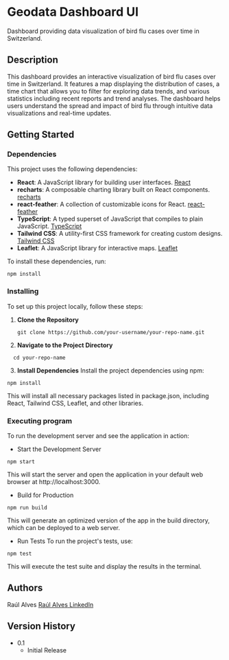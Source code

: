 # Geodata Dashboard UI

Dashboard providing data visualization of bird flu cases over time in Switzerland.

## Description

This dashboard provides an interactive visualization of bird flu cases over time in Switzerland. It features a map displaying the distribution of cases, a time chart that allows you to filter for exploring data trends, and various statistics including recent reports and trend analyses. The dashboard helps users understand the spread and impact of bird flu through intuitive data visualizations and real-time updates.

## Getting Started

### Dependencies

This project uses the following dependencies:

- **React**: A JavaScript library for building user interfaces. [React](https://reactjs.org/)
- **recharts**: A composable charting library built on React components. [recharts](https://recharts.org/)
- **react-feather**: A collection of customizable icons for React. [react-feather](https://feathericons.com/)
- **TypeScript**: A typed superset of JavaScript that compiles to plain JavaScript. [TypeScript](https://www.typescriptlang.org/)
- **Tailwind CSS**: A utility-first CSS framework for creating custom designs. [Tailwind CSS](https://tailwindcss.com/)
- **Leaflet**: A JavaScript library for interactive maps. [Leaflet](https://leafletjs.com/)

To install these dependencies, run:

```
npm install
```

### Installing

To set up this project locally, follow these steps:

1. **Clone the Repository**

   ```
   git clone https://github.com/your-username/your-repo-name.git
   ```
2. **Navigate to the Project Directory**
 ```
   cd your-repo-name
   ```
3. **Install Dependencies**
Install the project dependencies using npm:
 ```
npm install
 ```
 This will install all necessary packages listed in package.json, including React, Tailwind CSS, Leaflet, and other libraries.

### Executing program

To run the development server and see the application in action:

* Start the Development Server
```
npm start
```
This will start the server and open the application in your default web browser at http://localhost:3000.

* Build for Production
```
npm run build
```
This will generate an optimized version of the app in the build directory, which can be deployed to a web server.

* Run Tests
To run the project's tests, use:
```
npm test
```
This will execute the test suite and display the results in the terminal.

## Authors

Raúl Alves 
[Raúl Alves LinkedIn](https://www.linkedin.com/in/ra%C3%BAl-alves-b870a8210/)

## Version History

* 0.1
    * Initial Release